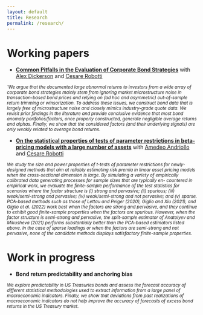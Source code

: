 ```yaml
---
layout: default
title: Research
permalink: /research/
---
```


# Working papers
- **[Common Pitfalls in the Evaluation of Corporate Bond Strategies](https://papers.ssrn.com/sol3/papers.cfm?abstract_id=4575879)** with [Alex Dickerson](https://www.alexdickerson.com/home) and [Cesare Robotti](https://cesarerobotti.com)
  
<sub>*`We argue that the documented large abnormal returns to investors from a wide array of corporate bond strategies mainly stem from ignoring market microstructure noise in transaction-based bond prices and relying on (ad hoc and asymmetric) out-of-sample return trimming or winsorization. To address these issues, we construct bond data that is largely free of microstructure noise and closely mimics industry-grade quote data. We revisit prior findings in the literature and provide conclusive evidence that most bond anomaly portfolios/factors, once properly constructed, generate negligible average returns and alphas. Finally, we show that the considered factors (and their underlying signals) are only weakly related to average bond returns.*</sub>
  
- **[On the statistical properties of tests of parameter restrictions in beta-pricing models with a large number of assets](https://www.cesarerobotti.com/wp-content/uploads/2023/01/ARR_statistical.pdf)** with [Amedeo Andriollo](https://warwick.ac.uk/fac/soc/economics/staff/aandriollo/) and [Cesare Robotti](https://cesarerobotti.com)

<sub>*We study the size and power properties of t-tests of parameter restrictions for newly- designed methods that aim at reliably estimating risk premia in linear asset pricing models when the cross-sectional dimension is large. By simulating a variety of empirically calibrated data generating processes for sample sizes that are typically en- countered in empirical work, we evaluate the finite-sample performance of the test statistics for scenarios where the factor structure is (i) strong and pervasive; (ii) spurious; (iii) weak/semi-strong and pervasive; (iv) weak/semi-strong and not pervasive; and (v) sparse. PCA-based methods such as those of Lettau and Pelger (2020), Giglio and Xiu (2021), and Giglio et al. (2022) work best when the factors are strong and pervasive, and they continue to exhibit good finite-sample properties when the factors are spurious. However, when the factor structure is semi-strong and pervasive, the split-sample estimator of Anatolyev and Mikusheva (2021) performs substantially better than the PCA-based estimators listed above. In the case of sparse loadings or when the factors are semi-strong and not pervasive, none of the candidate methods displays satisfactory finite-sample properties.*</sub>

# Work in progress
- **Bond return predictability and anchoring bias**
  
<sub>*We explore predictability in US Treasuries bonds and assess the forecast accuracy of different statistical methodologies used to extract information from a large panel of macroeconomic indicators. Finally, we show that deviations from past realizations of macroeconomic indicators do not help improve the accuracy of forecasts of excess bond returns in the US Treasury market.*</sub>

